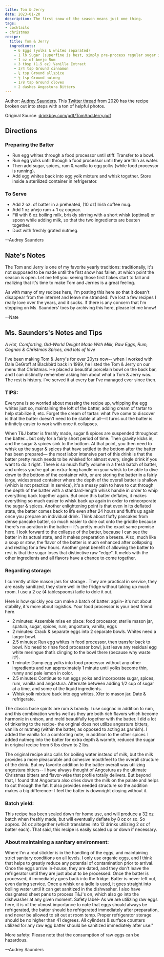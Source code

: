 ```yaml
---
title: Tom & Jerry
date: 2023-01-20
description: The first snow of the season means just one thing.
tags:
- cocktails
- christmas
recipe:
  title: Tom & Jerry 
  ingredients:
    - 6 Eggs (yolks & whites separated)
    - 1 lb Sugar (superfine is best, simply pre-process regular sugar in food processor)
    - 1 oz of Anejo Rum
    - 3 tbsp (1.5 oz) Vanilla Extract
    - 3/4 tsp Ground cinnamon
    - ¼ tsp Ground allspice
    - ¼ tsp Ground nutmeg
    - 1/8 tsp Ground cloves
    - 2 dashes Angostura Bitters 
---
```


Author: [Audrey Saunders](https://en.wikipedia.org/wiki/Audrey_Saunders). This [Twitter thread](https://twitter.com/audreysaunders/status/1339246079594946575?lang=en) from 2020 has the recipe broken out into steps with a ton of helpful photos.

Original Source: [drinkboy.com/pdf/TomAndJerry.pdf](https://drinkboy.com/pdf/TomAndJerry.pdf)

## Directions

### Preparing the Batter
- Run egg whites through a food processor until stiff. Transfer to a bowl.
- Run egg yolks until through a food processor until they are thin as water.
- Then add sugar, spices, rum & vanilla to egg yolks (while food processor is
running).
- Add egg whites back into egg yolk mixture and whisk together. Store inside a
sterilized container in refrigerator. 

### To Serve
- Add 2 oz. of batter in a preheated, (10 oz) Irish coffee mug.
- Add 1 oz añejo rum + 1 oz cognac.
- Fill with 6 oz boiling milk, briskly stirring with a short whisk (optimal) or spoon while adding milk, so that the two ingredients are beaten together.
- Dust with freshly grated nutmeg. 

--Audrey Saunders

## Nate's Notes

The Tom and Jerry is one of my favorite yearly traditions: traditionally, it's not supposed to be made until the first snow has fallen, at which point the season is open. Let me tell you: seeing those first flakes start to fall and realizing that it's time to make Tom and Jerries is a great feeling.

As with many of my recipes here, I'm posting this here so that it doesn't disappear from the internet and leave me stranded: I've lost a few recipes I really love over the years, and it sucks. If there is any concern that I'm stepping on Ms. Saunders' toes by archiving this here, please let me know!

--Nate

## Ms. Saunders's Notes and Tips

*A Hot, Comforting, Old-World Delight Made With Milk, Raw Eggs, Rum, Cognac & Christmas Spices, and lots of love*

I've been making Tom & Jerry's for over 20yrs now-- when I worked with Dale DeGroff at Blackbird back in 1999, he listed the Tom & Jerry on our menu that Christmas. He placed a beautiful porcelain bowl on the back bar, and I can distinctly remember asking him about what a Tom & Jerry was. The rest is history. I’ve served it at every bar I’ve managed ever since then.

### TIPS:

Everyone is so worried about messing the recipe up, whipping the egg whites just so, maintaining the loft of the batter, adding cream of tartar to help stabilize it, etc. Forget the cream of tartar: what I've come to discover is that the batter doesn't need to be stable at all—it turns out the batter is infinitely easier to work with once it collapses.

When T&J batter is freshly made, sugar & spices are suspended throughout the batter... but only for a fairly short period of time. Then gravity kicks in, and the sugar & spices sink to the bottom. At that point, you then need to whisk up the sugar & spices that have settled to the bottom after the batter has been prepared— the most labor intensive part of this drink is that the batter pretty much needs to be whisked for almost every, single drink if you want to do it right. There is so much fluffy volume in a fresh batch of batter, and unless you've got an extra-long handle on your whisk to be able to dive down to the bottom of the container with, or are storing the batter in a fairly large, widespread container where the depth of the overall batter is shallow (which is not practical in service), it's a messy pain to have to cut through the depth of the batter with a standard-length whisk handle in order to whip everything back together again.  But once this batter deflates, it makes everything so much easier to whisk back up again in order to reincorporate the sugar & spices. Another enlightening point is that even in its deflated state, the batter comes back to life even after 24 hours and fluffs up again once you prepare an individual drink. Think about fluffy pancakes from dense pancake batter, so much easier to dole out onto the griddle because there's no aeration in the batter-- it's pretty much the exact same premise here. I look forward to the collapse of the batter, because I can see the batter in its actual state, and it makes preparation a breeze. Also, much like a soup or stew, the flavor of the batter is much enhanced after collapsing and resting for a few hours. Another great benefit of allowing the batter to rest is that the sugar loses that distinctive raw "edge". It melds with the other ingredients and all flavors have a chance to come together.

### Regarding storage:

I currently utilize mason jars for storage . They are practical in service, they are easily sanitized, they store well in the fridge without taking up much room. I use a 2 oz (4 tablespoons) ladle to dole it out.

Here is how quickly you can make a batch of batter: again- it's not about stability, it's more about logistics. Your food processor is your best friend here.

* 2 minutes: Assemble mise en place: food processor, sterile mason jar, spatula, sugar, spices, rum, angostura, vanilla, eggs
* 2 minutes: Crack & separate eggs into 2 separate bowls. Whites need a larger bowl.
* 2.5 minutes: Run egg whites in food processor, then transfer back to bowl. No need to rinse food processor bowl, just leave any residual egg white meringue that’s clinging to the bowl there (because why waste it?).
* 1 minute: Dump egg yolks into food processor without any other ingredients and run approximately 1 minute until yolks become thin, runny and pale lemon in color.
* 2.5 minutes: Continue to run eggs yolks and incorporate sugar, spices, rum, vanilla and angostura. Alternate between adding 1/2 cup of sugar at a time, and some of the liquid ingredients.
* Whisk yolk mixture back into egg whites, Xfer to mason jar. Date & refrigerate.

The classic base spirits are rum & brandy. I use cognac in addition to rum, and this combination works well as they are both rich flavors which become harmonic in unison, and meld beautifully together with the batter. I did a lot of tinkering to the recipe- the original does not utilize angostura bitters, vanilla or nutmeg (within the batter, as opposed to acting as garnish). I added the vanilla for a comforting note, in addition to the other spices I added nutmeg into the batter for extra depth & warmth, reduced the sugar in original recipe from 5 lbs down to 2 lbs. 

The original recipe also calls for boiling water instead of milk, but the milk provides a more pleasurable and cohesive mouthfeel to the overall structure of the drink.  But my favorite addition to the batter overall was utilizing angostura bitters-- I have always thought of Angostura as the ultimate Christmas bitters and flavor-wise that profile totally delivers. But beyond that, I found that Angostura also dries down the milk on the palate and helps to cut through the fat. It also provides needed structure so the addition makes a big difference- I feel the batter is downright cloying without it.

### Batch yield:

This recipe has been scaled down for home use, and will produce a 32 oz batch when freshly made, but will eventually deflate by 8 oz or so. So approx. 24 oz altogether (which translates into 12 drinks utilizing 2 oz of batter each). That said, this recipe is easily scaled up or down if necessary.

### About maintaining a sanitary environment:

Where I'm a real stickler is in the handling of the eggs, and maintaining strict sanitary conditions on all levels. I only use organic eggs, and I think that helps to greatly reduce any potential of contamination prior to arrival. Once the eggs arrive in-house, they are dated, and they don't leave the refrigerator until they are just about to be processed.  Once the batter is processed, it immediately goes back into the fridge. Batter is never left out, even during service. Once a whisk or a ladle is used, it goes straight into boiling water until it can get sanitized in the dishwasher. I also have designated sheet pans to process T&J's on, which also go into the dishwasher at any given moment.  Safety label- As we are utilizing raw eggs here, it is of the utmost importance to note that eggs should always be refrigerated, the batter should be refrigerated immediately after preparation, and never be allowed to sit out at room temp. Proper refrigerator storage should be no higher than 41 degrees. All cylinders & surface counters utilized for any raw egg batter should be sanitized immediately after use."

More safety: Please note that the consumption of raw eggs can be hazardous.

--Audrey Saunders
